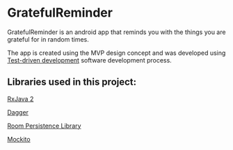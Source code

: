 # GratefulReminder

GratefulReminder is an android app that reminds you with the things you are grateful for in random times.

The app is created using the MVP design concept and was developed using [Test-driven development](https://en.wikipedia.org/wiki/Test-driven_development) software development process.

## Libraries used in this project:

[RxJava 2](https://github.com/ReactiveX/RxJava)

[Dagger](https://github.com/google/dagger)

[Room Persistence Library](https://developer.android.com/topic/libraries/architecture/room)

[Mockito](https://github.com/mockito/mockito)

